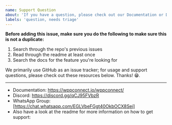 ```yaml
---
name: Support Question
about: 'If you have a question, please check out our Documentation or Discord!'
labels: 'question, needs triage'
---
```


**Before adding this issue, make sure you do the following to make sure this is not a duplicate:**

1. Search through the repo's previous issues
2. Read through the readme at least once
3. Search the docs for the feature you're looking for

We primarily use GitHub as an issue tracker; for usage and support questions, please check out these resources below. Thanks! 😁.

---

- Documentation: https://wppconnect.io/wppconnect/
- Discord: https://discord.gg/qCJ95FVbzR
- WhatsApp Group: [https://chat.whatsapp.com/EGLVbeFGgt40OkbOCX8Sei]
- Also have a look at the readme for more information on how to get support:
